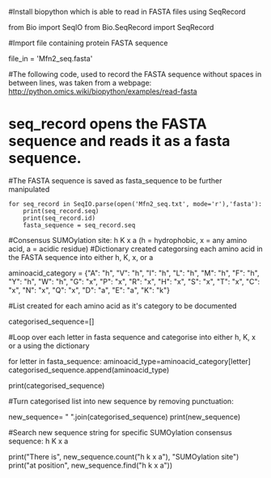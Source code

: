 #Install biopython which is able to read in FASTA files using SeqRecord


from Bio import SeqIO
from Bio.SeqRecord import SeqRecord

#Import file containing protein FASTA sequence

file_in = 'Mfn2_seq.fasta'

#The following code, used to record the FASTA sequence without spaces in between lines, was taken from a webpage: http://python.omics.wiki/biopython/examples/read-fasta

# seq_record opens the FASTA sequence and reads it as a fasta sequence. 

#The FASTA sequence is saved as fasta_sequence to be further manipulated

    for seq_record in SeqIO.parse(open('Mfn2_seq.txt', mode='r'),'fasta'):
        print(seq_record.seq)
        print(seq_record.id)
        fasta_sequence = seq_record.seq
        

#Consensus SUMOylation site: h K x a (h = hydrophobic, x = any amino acid, a = acidic residue)
#Dictionary created categorsing each amino acid in the FASTA sequence into either h, K, x, or a


aminoacid_category = {"A": "h", "V": "h", "I": "h", "L": "h", "M": "h", "F": "h", "Y": "h", "W": "h", 
                  "G": "x", "P": "x", "R": "x", "H": "x", "S": "x", "T": "x", "C": "x", "N": "x", "Q": "x",
                  "D": "a", "E": "a",
                  "K": "k"}

#List created for each amino acid as it's category to be documented

categorised_sequence=[]

#Loop over each letter in fasta sequence and categorise into either h, K, x or a using the dictionary

for letter in fasta_sequence:
    aminoacid_type=aminoacid_category[letter]
    categorised_sequence.append(aminoacid_type)
    
print(categorised_sequence)

#Turn categorised list into new sequence by removing punctuation: 

new_sequence= " ".join(categorised_sequence)
print(new_sequence)

#Search new sequence string for specific SUMOylation consensus sequence: h K x a

print("There is", new_sequence.count("h k x a"), "SUMOylation site")
print("at position", new_sequence.find("h k x a"))
